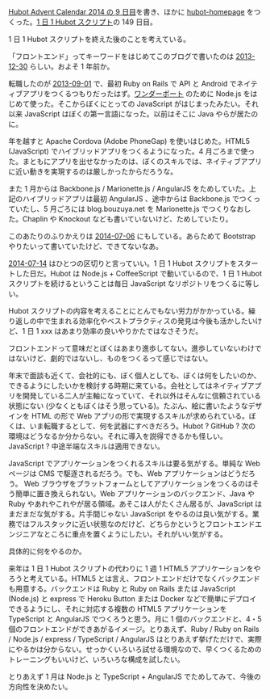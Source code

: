 [Hubot Advent Calendar 2014 の 9 日目][hubot-adventar-2014-9]を書き、ほかに [hubot-homepage][gh:bouzuya/hubot-homepage] をつくった。[1 日 1 Hubot スクリプト][hubot-script-per-day]の 149 日目。

1 日 1 Hubot スクリプトを終えた後のことを考えている。

「フロントエンド」ってキーワードをはじめてこのブログで書いたのは [2013-12-30][] らしい。およそ 1 年前か。

転職したのが [2013-09-01][] で、最初 Ruby on Rails で API と Android でネイティブアプリをつくるつもりだったはず。[ワンダーポート][wonderport] のために Node.js をはじめて使った。そこからぼくにとっての JavaScript がはじまったみたい。それ以来 JavaScript はぼくの第一言語になった。以前はそこに Java やらが居たのに。

年を越すと Apache Cordova (Adobe PhoneGap) を使いはじめた。HTML5 (JavaScript) でハイブリッドアプリをつくるようになった。4 月ごろまで使った。まともにアプリを出せなかったのは、ぼくのスキルでは、ネイティブアプリに近い動きを実現するのは厳しかったからだろうな。

また 1 月からは Backbone.js / Marionette.js / AngularJS をためしていた。上記のハイブリッドアプリは最初 AngularJS 、途中からは Backbone.js でつくっていたし、5 月ごろには blog.bouzuya.net を Marionette.js でつくりなおした。Chaplin や Knockout なども書いていないけど、ためしていたり。

このあたりのふりかえりは [2014-07-06][] にもしている。あらためて Bootstrap やりたいって書いていたけど、できてないなあ。

[2014-07-14][] はひとつの区切りと言っていい。1 日 1 Hubot スクリプトをスタートした日だ。Hubot は Node.js + CoffeeScript で動いているので、1 日 1 Hubot スクリプトを続けるということは毎日 JavaScript なリポジトリをつくるに等しい。

Hubot スクリプトの内容を考えることにとんでもない労力がかかっている。繰り返しの中で生まれる効率化やベストプラクティスの発見は今後も活かしたいけど、1 日 1 xxx はあまり効率の良いやりかたではなさそうだ。

フロントエンドって意味だとぼくはあまり進歩してない。進歩していないわけではないけど、劇的ではないし、ものをつくるって感じではない。

年末で面談も近くて、会社的にも、ぼく個人としても、ぼくは何をしたいのか、できるようにしたいかを検討する時期に来ている。会社としてはネイティブアプリを開発している二人が主軸になっていて、それ以外はそんなに信頼されている状態にない (少なくともぼくはそう思っている)。たぶん、絵に書いたようなデザインを HTML の形で Web アプリの形で実現するスキルが求められている。ぼくは、いま転職するとして、何を武器にすべきだろう。Hubot ? GitHub ? 次の環境はどうなるか分からない。それに導入を説得できるかも怪しい。 JavaScript ? 中途半端なスキルは適用できない。

JavaScript でアプリケーションをつくれるスキルは要る気がする。単純な Web ページは CMS で駆逐されるだろう。でも、Web アプリケーションはどうだろう。 Web ブラウザをプラットフォームとしてアプリケーションをつくるのはそう簡単に置き換えられない。Web アプリケーションのバックエンド、Java や Ruby やあれやこれやが居る領域。あそこは人がたくさん居るが、JavaScript はまだまだな気がする。片手間じゃない JavaScript をやるのは良い気がする。業務ではフルスタックに近い状態なのだけど、どちらかというとフロントエンドエンジニアなところに重点を置くようにしたい。それがいい気がする。

具体的に何をやるのか。

来年は 1 日 1 Hubot スクリプトの代わりに 1 週 1 HTML5 アプリケーションをやろうと考えている。HTML5 とは言え、フロントエンドだけでなくバックエンドも用意する。バックエンドは Ruby と Ruby on Rails または JavaScript (Node.js) と express で Heroku Button または Docker などで簡単にデプロイできるようにし、それに対応する複数の HTML5 アプリケーションを TypeScript と AngularJS でつくろうと思う。月に 1 個のバックエンドと、4・5 個のフロントエンドができあがるイメージ。とりあえず、Ruby / Ruby on Rails / Node.js / express / TypeScript / AngularJS はとりあえず挙げただけで、実際にやるかは分からない。せっかくいろいろ試せる環境なので、早くつくるためのトレーニングもいいけど、いろいろな構成を試したい。

とりあえず 1 月は Node.js と TypeScript + AngularJS でためしてみて、今後の方向性を決めたい。

[wonderport]: http://www.wonderport.net/
[2013-09-01]: https://blog.bouzuya.net/2013/09/01/
[2013-12-30]: https://blog.bouzuya.net/2013/12/30/
[2014-07-06]: https://blog.bouzuya.net/2014/07/06/
[2014-07-14]: https://blog.bouzuya.net/2014/07/14/
[hubot-adventar-2014]: http://www.adventar.org/calendars/384
[hubot-adventar-2014-1]: http://qiita.com/bouzuya/items/c7d0ad80c357aab6b696
[hubot-adventar-2014-2]: http://qiita.com/bouzuya/items/11c0c6da2b3ad54b827f
[hubot-adventar-2014-3]: http://qiita.com/bouzuya/items/2a200c9e8a45e2478bc2
[hubot-adventar-2014-4]: http://qiita.com/bouzuya/items/4c0206d72ff22ade9339
[hubot-adventar-2014-6]: http://qiita.com/bouzuya/items/4e051f68f8d68a2944b0
[hubot-adventar-2014-7]: http://qiita.com/bouzuya/items/2e935c99647b93d8ee1d
[hubot-adventar-2014-9]: http://qiita.com/bouzuya/items/587c4e920151342e6f1d
[hubot-script-per-day]: https://blog.bouzuya.net/posts?tags=hubot-script-per-day
[gh:bouzuya/hubot-homepage]: https://github.com/bouzuya/hubot-homepage
